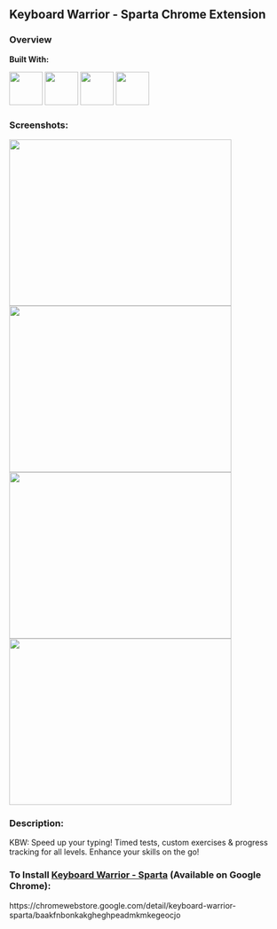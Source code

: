 ## Keyboard Warrior - Sparta Chrome Extension

### Overview

**Built With:**
<p align="left"> 
  <img height="60" src="https://cdn.svgporn.com/logos/html-5.svg" width="60">
  <img height="60" src="https://cdn.svgporn.com/logos/css-3.svg" width="60">
  <img height="60" src="https://cdn.svgporn.com/logos/javascript.svg" width="60">
  <img height="60" src="https://cdn.svgporn.com/logos/jquery.svg">
</p>

### Screenshots:
<img src="https://github.com/quezera97/keyboard_warrior_chrome_ext/assets/66286710/d2138aae-cec1-440c-8dd4-2ad1040b4eb3" width="400" height="300">
<img src="https://github.com/quezera97/keyboard_warrior_chrome_ext/assets/66286710/c52b3ce3-1a4a-442a-9668-e9e0ec19baf8" width="400" height="300">
<img src="https://github.com/quezera97/keyboard_warrior_chrome_ext/assets/66286710/48916929-1d9c-4337-893a-4b3610eaf4be" width="400" height="300">
<img src="https://github.com/quezera97/keyboard_warrior_chrome_ext/assets/66286710/0a7054d9-46f7-417b-ae76-ee5b99888459" width="400" height="300">

### Description:

KBW: Speed up your typing! Timed tests, custom exercises & progress tracking for all levels. Enhance your skills on the go!

### To Install <a href="https://chromewebstore.google.com/detail/keyboard-warrior-sparta/baakfnbonkakgheghpeadmkmkegeocjo" target="_blank">Keyboard Warrior - Sparta</a> (Available on Google Chrome):
<p>https://chromewebstore.google.com/detail/keyboard-warrior-sparta/baakfnbonkakgheghpeadmkmkegeocjo</p>
